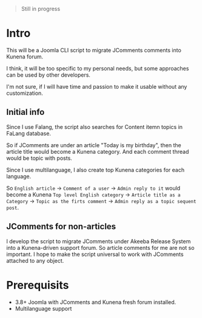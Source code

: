 > Still in progress

# Intro 

This will be a Joomla CLI script to migrate JComments comments into Kunena forum.

I think, it will be too specific to my personal needs, but some approaches can be used by other developers.

I'm not sure, if I will have time and passion to make it usable without any customization.

## Initial info

Since I use Falang, the script also searches for Content itemn topics in FaLang database.

So if JComments are under an article "Today is my birthday", then the article title would become a Kunena category. 
And each  comment thread would be topic with posts. 

Since I use multilanguage, I also create top Kunena categories for each language.

So `English article` -> `Comment of a user` -> `Admin reply to it` would become a Kunena 
`Top level English category` -> `Article title as a Category` -> `Topic as the firts comment` 
-> `Admin reply as a topic sequent post`.

## JComments for non-articles

I develop the script to migrate JComments under Akeeba Release System into a Kunena-driven support forum. 
So article comments for me are not so important. I hope to make the script universal to work with JComments attached 
to any object.

# Prerequisits

* 3.8+ Joomla with JComments and Kunena fresh forum installed.
* Multilanguage support
